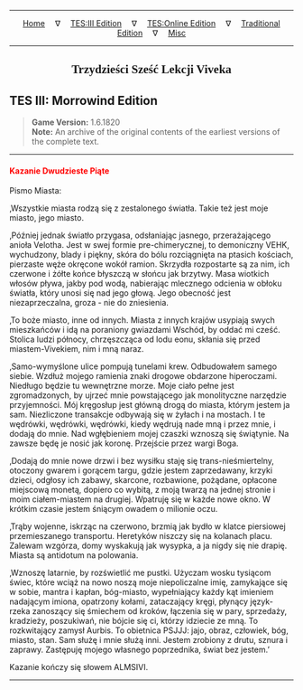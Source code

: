 
---

<!-- Jekyll Page Links -->

<center>
<a href="../../../../index.html">Home</a>
&emsp;&nabla;&emsp;
<a href="../../../index-tes3.html">TES:III Edition</a>
&emsp;&nabla;&emsp;
<a href="../../../index-teso.html">TES:Online Edition</a>
&emsp;&nabla;&emsp;
<a href="../../../index-traditional.html">Traditional Edition</a>
&emsp;&nabla;&emsp;
<a href="../../../index-misc.html">Misc</a>
</center>

<!-- Markdown Body Below: -->

---

<center>
<h2><span style="font-family:Georgia">Trzydzieści Sześć Lekcji Viveka</span></h2>
</center>

## TES III: Morrowind Edition

> __Game Version:__ 1.6.1820\
> __Note:__ An archive of the original contents of the earliest versions of the complete text.

---

#### <span style="color:red">Kazanie Dwudzieste Piąte</span>

Pismo Miasta:

‚Wszystkie miasta rodzą się z zestalonego światła. Takie też jest moje miasto, jego miasto.

‚Później jednak światło przygasa, odsłaniając jasnego, przerażającego anioła Velotha. Jest w swej formie pre-chimerycznej, to demoniczny VEHK, wychudzony, blady i piękny, skóra do bólu rozciągnięta na ptasich kościach, pierzaste węże okręcone wokół ramion. Skrzydła rozpostarte są za nim, ich czerwone i żółte końce błyszczą w słońcu jak brzytwy. Masa wiotkich włosów pływa, jakby pod wodą, nabierając mlecznego odcienia w obłoku światła, który unosi się nad jego głową. Jego obecność jest niezaprzeczalna, groza - nie do zniesienia.

‚To boże miasto, inne od innych. Miasta z innych krajów usypiają swych mieszkańców i idą na poraniony gwiazdami Wschód, by oddać mi cześć. Stolica ludzi północy, chrzęszcząca od lodu eonu, skłania się przed miastem-Vivekiem, nim i mną naraz.

‚Samo-wymyślone ulice pompują tunelami krew. Odbudowałem samego siebie. Wzdłuż mojego ramienia znaki drogowe obdarzone hiperoczami. Niedługo będzie tu wewnętrzne morze. Moje ciało pełne jest zgromadzonych, by ujrzeć mnie powstającego jak monolityczne narzędzie przyjemności. Mój kręgosłup jest główną drogą do miasta, którym jestem ja sam. Niezliczone transakcje odbywają się w żyłach i na mostach. I te wędrówki, wędrówki, wędrówki, kiedy wędrują nade mną i przez mnie, i dodają do mnie. Nad wgłębieniem mojej czaszki wznoszą się świątynie. Na zawsze będę je nosić jak koronę. Przejście przez wargi Boga.

‚Dodają do mnie nowe drzwi i bez wysiłku staję się trans-nieśmiertelny, otoczony gwarem i gorącem targu, gdzie jestem zaprzedawany, krzyki dzieci, odgłosy ich zabawy, skarcone, rozbawione, pożądane, opłacone miejscową monetą, dopiero co wybitą, z moją twarzą na jednej stronie i moim ciałem-miastem na drugiej. Wpatruję się w każde nowe okno. W krótkim czasie jestem śniącym owadem o milionie oczu.

‚Trąby wojenne, iskrząc na czerwono, brzmią jak bydło w klatce piersiowej przemieszanego transportu. Heretyków niszczy się na kolanach placu. Zalewam wzgórza, domy wyskakują jak wysypka, a ja nigdy się nie drapię. Miasta są antidotum na polowania.

‚Wznoszę latarnie, by rozświetlić me pustki. Użyczam wosku tysiącom świec, które wciąż na nowo noszą moje niepoliczalne imię, zamykające się w sobie, mantra i kapłan, bóg-miasto, wypełniający każdy kąt imieniem nadającym imiona, opatrzony kołami, zataczający kręgi, płynący język-rzeka zanoszący się śmiechem od kroków, łączenia się w pary, sprzedaży, kradzieży, poszukiwań, nie bójcie się ci, którzy idziecie ze mną. To rozkwitający zamysł Aurbis. To obietnica PSJJJ: jajo, obraz, człowiek, bóg, miasto, stan. Sam służę i mnie służą inni. Jestem zrobiony z drutu, sznura i zaprawy. Zastępuję mojego własnego poprzednika, świat bez jestem.’

Kazanie kończy się słowem ALMSIVI.

---
